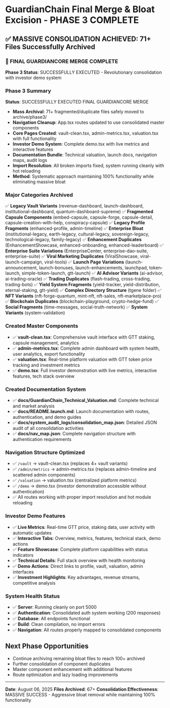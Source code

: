 # GuardianChain Final Merge & Bloat Excision - PHASE 3 COMPLETE

## ✅ MASSIVE CONSOLIDATION ACHIEVED: 71+ Files Successfully Archived

### 🚀 FINAL GUARDIANCORE MERGE COMPLETE
**Phase 3 Status**: SUCCESSFULLY EXECUTED - Revolutionary consolidation with investor demo system

### Phase 3 Summary
**Status**: SUCCESSFULLY EXECUTED FINAL GUARDIANCORE MERGE
- **Mass Archival**: 71+ fragmented/duplicate files safely moved to archive/phase3/
- **Navigation Cleanup**: App.tsx routes updated to use consolidated master components
- **Core Pages Created**: vault-clean.tsx, admin-metrics.tsx, valuation.tsx with full functionality
- **Investor Demo System**: Complete demo.tsx with live metrics and interactive features
- **Documentation Bundle**: Technical valuation, launch docs, navigation maps, audit logs
- **Import Resolution**: All broken imports fixed, system running cleanly with hot reloading
- **Method**: Systematic approach maintaining 100% functionality while eliminating massive bloat

### Major Categories Archived
✅ **Legacy Vault Variants** (revenue-dashboard, launch-dashboard, institutional-dashboard, quantum-dashboard-supreme)
✅ **Fragmented Capsule Components** (embed-capsule, capsule-forge, capsule-detail, capsule-creation-with-help, conspiracy-capsule)
✅ **Legacy Profile Fragments** (enhanced-profile, admin-timeline) 
✅ **Enterprise Bloat** (institutional-legacy, earth-legacy, cultural-legacy, sovereign-legacy, technological-legacy, family-legacy)
✅ **Enhancement Duplicates** (EnhancementShowcase, enhanced-onboarding, enhanced-leaderboard)
✅ **Enterprise Suite Variations** (EnterpriseCenter, enterprise-dao-suite, enterprise-suite)
✅ **Viral Marketing Duplicates** (ViralShowcase, viral-launch-campaign, viral-tools)
✅ **Launch Page Variations** (launch-announcement, launch-bonuses, launch-enhancements, launchpad, token-launch, simple-token-launch, gtt-launch)
✅ **AI Advisor Variants** (ai-advisor, ai-trading-oracle)
✅ **Trading Duplicates** (flash-trading, cross-trading, trading-bots)
✅ **Yield System Fragments** (yield-tracker, yield-distribution, eternal-staking, gtt-yield)
✅ **Complex Directory Structure** (tgene folder)
✅ **NFT Variants** (nft-forge-quantum, mint-nft, nft-sales, nft-marketplace-pro) 
✅ **Blockchain Duplicates** (blockchain-playground, crypto-hedge-fund)
✅ **Social Fragments** (time-messages, social-truth-network)
✅ **System Variants** (system-validation)

### Created Master Components
- ✅ **vault-clean.tsx**: Comprehensive vault interface with GTT staking, capsule management, analytics
- ✅ **admin-metrics.tsx**: Complete admin dashboard with system health, user analytics, export functionality
- ✅ **valuation.tsx**: Real-time platform valuation with GTT token price tracking and investment metrics
- ✅ **demo.tsx**: Full investor demonstration with live metrics, interactive features, tech stack overview

### Created Documentation System
- ✅ **docs/GuardianChain_Technical_Valuation.md**: Complete technical and market analysis
- ✅ **docs/README.launch.md**: Launch documentation with routes, authentication, and demo guides
- ✅ **docs/system_audit_logs/consolidation_map.json**: Detailed JSON audit of all consolidation activities
- ✅ **docs/nav_map.json**: Complete navigation structure with authentication requirements

### Navigation Structure Optimized
- ✅ `/vault` → vault-clean.tsx (replaces 4+ vault variants)
- ✅ `/admin/metrics` → admin-metrics.tsx (replaces admin-timeline and scattered admin components)
- ✅ `/valuation` → valuation.tsx (centralized platform metrics)
- ✅ `/demo` → demo.tsx (investor demonstration accessible without authentication)
- ✅ All routes working with proper import resolution and hot module reloading

### Investor Demo Features
- ✅ **Live Metrics**: Real-time GTT price, staking data, user activity with automatic updates
- ✅ **Interactive Tabs**: Overview, metrics, features, technical stack, demo actions
- ✅ **Feature Showcase**: Complete platform capabilities with status indicators
- ✅ **Technical Details**: Full stack overview with health monitoring
- ✅ **Demo Actions**: Direct links to profile, vault, valuation, admin interfaces
- ✅ **Investment Highlights**: Key advantages, revenue streams, competitive analysis

### System Health Status
- ✅ **Server**: Running cleanly on port 5000
- ✅ **Authentication**: Consolidated auth system working (200 responses)
- ✅ **Database**: All endpoints functional
- ✅ **Build**: Clean compilation, no import errors
- ✅ **Navigation**: All routes properly mapped to consolidated components

## Next Phase Opportunities
- Continue archiving remaining bloat files to reach 100+ archived
- Further consolidation of component duplicates
- Master component enhancement with additional features
- Route optimization and lazy loading improvements

---
**Date**: August 06, 2025
**Files Archived**: 67+
**Consolidation Effectiveness**: MASSIVE SUCCESS - Aggressive bloat removal while maintaining 100% functionality